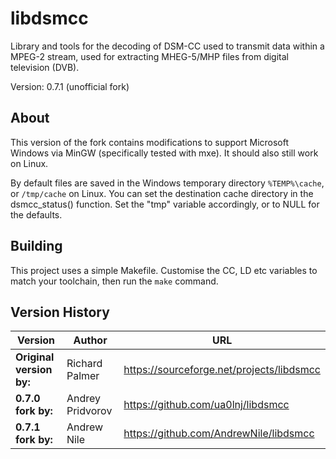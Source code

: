 # libdsmcc

Library and tools for the decoding of DSM-CC used to transmit data within a MPEG-2 stream, used for extracting MHEG-5/MHP files from digital television (DVB).

Version: 0.7.1 (unofficial fork)

## About

This version of the fork contains modifications to support Microsoft Windows via MinGW (specifically tested with mxe). It should also still work on Linux.

By default files are saved in the Windows temporary directory `%TEMP%\cache`, or `/tmp/cache` on Linux. You can set the destination cache directory in the dsmcc_status() function. Set the "tmp" variable accordingly, or to NULL for the defaults.

## Building

This project uses a simple Makefile. Customise the CC, LD etc variables to match your toolchain, then run the `make` command.

## Version History

| Version                  | Author           | URL                                       |
|--------------------------|------------------|-------------------------------------------|
| **Original version by:** | Richard Palmer   | https://sourceforge.net/projects/libdsmcc |
| **0.7.0 fork by:**       | Andrey Pridvorov | https://github.com/ua0lnj/libdsmcc        |
| **0.7.1 fork by:**       | Andrew Nile      | https://github.com/AndrewNile/libdsmcc    |